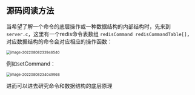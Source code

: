 ## 源码阅读方法

当希望了解一个命令的底层操作或一种数据结构的内部结构时，先来到 `server.c`，这里有一个redis命令表数组 `redisCommand redisCommandTable[]`，对应数据结构的命令会对应相应的操作函数：

<img src="https://codereaper-image-bed.oss-cn-shenzhen.aliyuncs.com/img/image-20220808233946540.png" alt="image-20220808233946540" style="zoom:67%;" />

例如setCommand：

<img src="https://codereaper-image-bed.oss-cn-shenzhen.aliyuncs.com/img/image-20220808234049968.png" alt="image-20220808234049968" style="zoom:67%;" />

进而可以进去研究命令和数据结构的底层原理